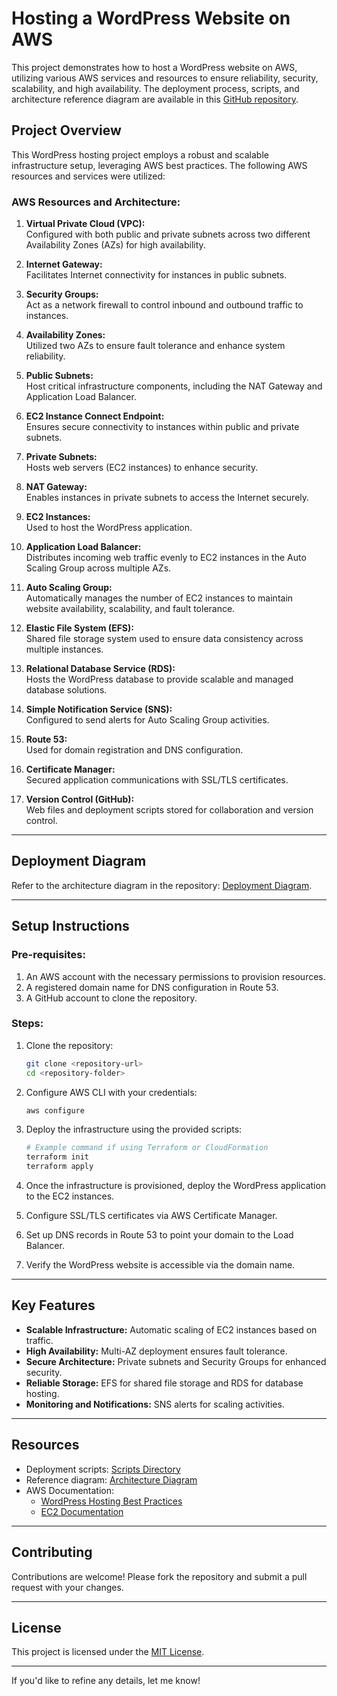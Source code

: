 # Hosting a WordPress Website on AWS

This project demonstrates how to host a WordPress website on AWS, utilizing various AWS services and resources to ensure reliability, security, scalability, and high availability. The deployment process, scripts, and architecture reference diagram are available in this [GitHub repository](<insert-your-repo-link>).

## **Project Overview**

This WordPress hosting project employs a robust and scalable infrastructure setup, leveraging AWS best practices. The following AWS resources and services were utilized:

### **AWS Resources and Architecture:**
1. **Virtual Private Cloud (VPC):**  
   Configured with both public and private subnets across two different Availability Zones (AZs) for high availability.
   
2. **Internet Gateway:**  
   Facilitates Internet connectivity for instances in public subnets.

3. **Security Groups:**  
   Act as a network firewall to control inbound and outbound traffic to instances.

4. **Availability Zones:**  
   Utilized two AZs to ensure fault tolerance and enhance system reliability.

5. **Public Subnets:**  
   Host critical infrastructure components, including the NAT Gateway and Application Load Balancer.

6. **EC2 Instance Connect Endpoint:**  
   Ensures secure connectivity to instances within public and private subnets.

7. **Private Subnets:**  
   Hosts web servers (EC2 instances) to enhance security.

8. **NAT Gateway:**  
   Enables instances in private subnets to access the Internet securely.

9. **EC2 Instances:**  
   Used to host the WordPress application.

10. **Application Load Balancer:**  
   Distributes incoming web traffic evenly to EC2 instances in the Auto Scaling Group across multiple AZs.

11. **Auto Scaling Group:**  
   Automatically manages the number of EC2 instances to maintain website availability, scalability, and fault tolerance.

12. **Elastic File System (EFS):**  
   Shared file storage system used to ensure data consistency across multiple instances.

13. **Relational Database Service (RDS):**  
   Hosts the WordPress database to provide scalable and managed database solutions.

14. **Simple Notification Service (SNS):**  
   Configured to send alerts for Auto Scaling Group activities.

15. **Route 53:**  
   Used for domain registration and DNS configuration.

16. **Certificate Manager:**  
   Secured application communications with SSL/TLS certificates.

17. **Version Control (GitHub):**  
   Web files and deployment scripts stored for collaboration and version control.

---

## **Deployment Diagram**
Refer to the architecture diagram in the repository: [Deployment Diagram](<Host_a_WordPress_Website_on_AWS.png>).

---

## **Setup Instructions**
### **Pre-requisites:**
1. An AWS account with the necessary permissions to provision resources.
2. A registered domain name for DNS configuration in Route 53.
3. A GitHub account to clone the repository.

### **Steps:**
1. Clone the repository:  
   ```bash
   git clone <repository-url>
   cd <repository-folder>
   ```
2. Configure AWS CLI with your credentials:  
   ```bash
   aws configure
   ```
3. Deploy the infrastructure using the provided scripts:  
   ```bash
   # Example command if using Terraform or CloudFormation
   terraform init
   terraform apply
   ```

4. Once the infrastructure is provisioned, deploy the WordPress application to the EC2 instances.
5. Configure SSL/TLS certificates via AWS Certificate Manager.
6. Set up DNS records in Route 53 to point your domain to the Load Balancer.
7. Verify the WordPress website is accessible via the domain name.

---

## **Key Features**
- **Scalable Infrastructure:** Automatic scaling of EC2 instances based on traffic.
- **High Availability:** Multi-AZ deployment ensures fault tolerance.
- **Secure Architecture:** Private subnets and Security Groups for enhanced security.
- **Reliable Storage:** EFS for shared file storage and RDS for database hosting.
- **Monitoring and Notifications:** SNS alerts for scaling activities.

---

## **Resources**
- Deployment scripts: [Scripts Directory](<insert-link-to-scripts-folder>)
- Reference diagram: [Architecture Diagram](<insert-link-to-diagram>)
- AWS Documentation:  
  - [WordPress Hosting Best Practices](https://aws.amazon.com/architecture/wordpress/)
  - [EC2 Documentation](https://docs.aws.amazon.com/ec2/)

---

## **Contributing**
Contributions are welcome! Please fork the repository and submit a pull request with your changes.

---

## **License**
This project is licensed under the [MIT License](<insert-link-to-license>).

--- 

If you'd like to refine any details, let me know!
